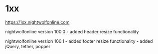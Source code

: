 # 1xx

https://1xx.nightwolfonline.com 

nightwolfonline version 100.0
	- added header resize functionality
	
nightwolfonline version 100.1
	- added footer resize functionality
	- added jQuery, tether, popper
	
